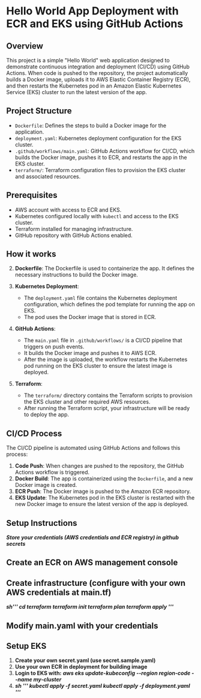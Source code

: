 # Hello World App Deployment with ECR and EKS using GitHub Actions

## Overview

This project is a simple "Hello World" web application designed to demonstrate continuous integration and deployment (CI/CD) using GitHub Actions. When code is pushed to the repository, the project automatically builds a Docker image, uploads it to AWS Elastic Container Registry (ECR), and then restarts the Kubernetes pod in an Amazon Elastic Kubernetes Service (EKS) cluster to run the latest version of the app.

## Project Structure

- `Dockerfile`: Defines the steps to build a Docker image for the application.
- `deployment.yaml`: Kubernetes deployment configuration for the EKS cluster.
- `.github/workflows/main.yaml`: GitHub Actions workflow for CI/CD, which builds the Docker image, pushes it to ECR, and restarts the app in the EKS cluster.
- `terraform/`: Terraform configuration files to provision the EKS cluster and associated resources.

## Prerequisites

- AWS account with access to ECR and EKS.
- Kubernetes configured locally with `kubectl` and access to the EKS cluster.
- Terraform installed for managing infrastructure.
- GitHub repository with GitHub Actions enabled.

## How it works

2. **Dockerfile**: The Dockerfile is used to containerize the app. It defines the necessary instructions to build the Docker image.

3. **Kubernetes Deployment**: 
   - The `deployment.yaml` file contains the Kubernetes deployment configuration, which defines the pod template for running the app on EKS.
   - The pod uses the Docker image that is stored in ECR.

4. **GitHub Actions**:
   - The `main.yaml` file in `.github/workflows/` is a CI/CD pipeline that triggers on push events.
   - It builds the Docker image and pushes it to AWS ECR.
   - After the image is uploaded, the workflow restarts the Kubernetes pod running on the EKS cluster to ensure the latest image is deployed.

5. **Terraform**: 
   - The `terraform/` directory contains the Terraform scripts to provision the EKS cluster and other required AWS resources.
   - After running the Terraform script, your infrastructure will be ready to deploy the app.

## CI/CD Process

The CI/CD pipeline is automated using GitHub Actions and follows this process:

1. **Code Push**: When changes are pushed to the repository, the GitHub Actions workflow is triggered.
2. **Docker Build**: The app is containerized using the `Dockerfile`, and a new Docker image is created.
3. **ECR Push**: The Docker image is pushed to the Amazon ECR repository.
4. **EKS Update**: The Kubernetes pod in the EKS cluster is restarted with the new Docker image to ensure the latest version of the app is deployed.

## Setup Instructions
***Store your credentials  (AWS credentials and ECR registry) in github secrets***

## Create an ECR on AWS management console
## Create infrastructure (configure with your own AWS credentials at main.tf)

   ***sh'''
      cd terraform
      terraform init
      terraform plan
      terraform apply
   '''***

## Modify main.yaml with your credentials

## Setup EKS
1. **Create your own secret.yaml (use secret.sample.yaml)**
2. **Use your own ECR in deployment for building image**
3. **Login to EKS with:** ***aws eks update-kubeconfig --region region-code --name my-cluster***
4. ***sh '''
   kubectl apply -f secret.yaml
   kubectl apply -f deployment.yaml
'''***
